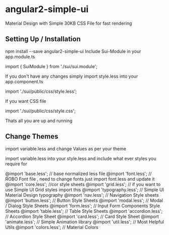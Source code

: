 # angular2-simple-ui

Material Design with Simple 30KB CSS File for fast rendering

## Setting Up / Installation ## 

npm install --save angular2-simple-ui
Include Sui-Module in your  app.module.ts

  import { SuiModule } from './sui/sui.module'; 

 If you don't have any changes simply  import  style.less into your app.component.ts
 
 import './sui/public/css/style.less';

If you want CSS file 

 import './sui/public/css/style.css';


Thats all you are up and running

## Change Themes ##
 
 import variable.less and change Values as per your theme 

 import variable.less into your style.less and include what ever styles you require for

 
@import 'base.less'; // base normalized less file
@import 'font.less'; // ROBO Font file , need to change fonts just import font.less and update it
@import 'core.less'; //cor style sheets
@import 'grid.less'; // if you want to use Simple UI Grid styles import this
@import 'typography.less'; // Simple UI Material Design typography
@import 'nav.less'; // Navigation Style sheets
@import 'button.less'; // Button Style Sheets
@import 'modal.less'; // Modal / Dialog Style Sheets
@import 'form.less'; // Input Form Components Style Sheets
@import 'table.less'; // Table Style Sheets
@import 'accordion.less'; // Accordion Style Sheet
@import 'card.less'; // Card Style Sheet
@import 'animate.less'; // Simple Animation library
@import 'util.less'; // Most Helpful Utils
@import 'colors.less'; // Material Colors

